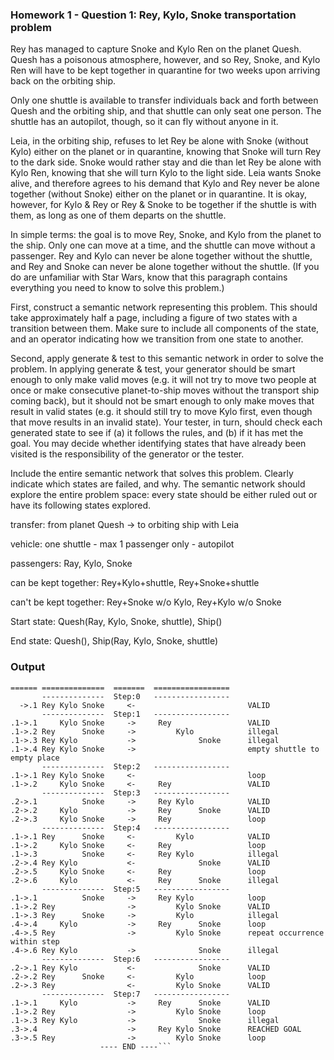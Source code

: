 ### Homework 1 - Question 1: Rey, Kylo, Snoke transportation problem

Rey has managed to capture Snoke and Kylo Ren on the planet Quesh. Quesh has a poisonous atmosphere, however, and so Rey, Snoke, and Kylo Ren will have to be kept together in quarantine for two weeks upon arriving back on the orbiting ship.

Only one shuttle is available to transfer individuals back and forth between Quesh and the orbiting ship, and that shuttle can only seat one person. The shuttle has an autopilot, though, so it can fly without anyone in it.

Leia, in the orbiting ship, refuses to let Rey be alone with Snoke (without Kylo) either on the planet or in quarantine, knowing that Snoke will turn Rey to the dark side. Snoke would rather stay and die than let Rey be alone with Kylo Ren, knowing that she will turn Kylo to the light side. Leia wants Snoke alive, and therefore agrees to his demand that Kylo and Rey never be alone together (without Snoke) either on the planet or in quarantine. It is okay, however, for Kylo & Rey or Rey & Snoke to be together if the shuttle is with them, as long as one of them departs on the shuttle.

In simple terms: the goal is to move Rey, Snoke, and Kylo from the planet to the ship. Only one can move at a time, and the shuttle can move without a passenger. Rey and Kylo can never be alone together without the shuttle, and Rey and Snoke can never be alone together without the shuttle. (If you do are unfamiliar with Star Wars, know that this paragraph contains everything you need to know to solve this problem.)

First, construct a semantic network representing this problem. This should take approximately half a page, including a figure of two states with a transition between them. Make sure to include all components of the state, and an operator indicating how we transition from one state to another.

Second, apply generate & test to this semantic network in order to solve the problem. In applying generate & test, your generator should be smart enough to only make valid moves (e.g. it will not try to move two people at once or make consecutive planet-to-ship moves without the transport ship coming back), but it should not be smart enough to only make moves that result in valid states (e.g. it should still try to move Kylo first, even though that move results in an invalid state). Your tester, in turn, should check each generated state to see if (a) it follows the rules, and (b) if it has met the goal. You may decide whether identifying states that have already been visited is the responsibility of the generator or the tester.

Include the entire semantic network that solves this problem. Clearly indicate which states are failed, and why. The semantic network should explore the entire problem space: every state should be either ruled out or have its following states explored.

transfer: from planet Quesh -> to orbiting ship with Leia

vehicle: one shuttle - max 1 passenger only - autopilot

passengers: Ray, Kylo, Snoke

can be kept together: Rey+Kylo+shuttle, Rey+Snoke+shuttle

can't be kept together: Rey+Snoke w/o Kylo, Rey+Kylo w/o Snoke

Start state: Quesh(Ray, Kylo, Snoke, shuttle), Ship()

End state: Quesh(), Ship(Ray, Kylo, Snoke, shuttle)

### Output
```parent   Planet        shuttle     Ship
====== ==============  =======  =================
       --------------  Step:0   -----------------
  ->.1 Rey Kylo Snoke     <-                         VALID
       --------------  Step:1   -----------------
.1->.1     Kylo Snoke     ->     Rey                 VALID
.1->.2 Rey      Snoke     ->         Kylo            illegal
.1->.3 Rey Kylo           ->              Snoke      illegal
.1->.4 Rey Kylo Snoke     ->                         empty shuttle to empty place
       --------------  Step:2   -----------------
.1->.1 Rey Kylo Snoke     <-                         loop
.1->.2     Kylo Snoke     <-     Rey                 VALID
       --------------  Step:3   -----------------
.2->.1          Snoke     ->     Rey Kylo            VALID
.2->.2     Kylo           ->     Rey      Snoke      VALID
.2->.3     Kylo Snoke     ->     Rey                 loop
       --------------  Step:4   -----------------
.1->.1 Rey      Snoke     <-         Kylo            VALID
.1->.2     Kylo Snoke     <-     Rey                 loop
.1->.3          Snoke     <-     Rey Kylo            illegal
.2->.4 Rey Kylo           <-              Snoke      VALID
.2->.5     Kylo Snoke     <-     Rey                 loop
.2->.6     Kylo           <-     Rey      Snoke      illegal
       --------------  Step:5   -----------------
.1->.1          Snoke     ->     Rey Kylo            loop
.1->.2 Rey                ->         Kylo Snoke      VALID
.1->.3 Rey      Snoke     ->         Kylo            illegal
.4->.4     Kylo           ->     Rey      Snoke      loop
.4->.5 Rey                ->         Kylo Snoke      repeat occurrence within step
.4->.6 Rey Kylo           ->              Snoke      illegal
       --------------  Step:6   -----------------
.2->.1 Rey Kylo           <-              Snoke      VALID
.2->.2 Rey      Snoke     <-         Kylo            loop
.2->.3 Rey                <-         Kylo Snoke      VALID
       --------------  Step:7   -----------------
.1->.1     Kylo           ->     Rey      Snoke      VALID
.1->.2 Rey                ->         Kylo Snoke      loop
.1->.3 Rey Kylo           ->              Snoke      illegal
.3->.4                    ->     Rey Kylo Snoke      REACHED GOAL
.3->.5 Rey                ->         Kylo Snoke      loop
                    ---- END ----```
